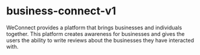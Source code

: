 # business-connect-v1
WeConnect provides a platform that brings businesses and individuals together. This platform creates awareness for businesses and gives the users the ability to write reviews about the businesses they have interacted with.
